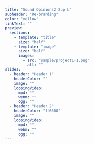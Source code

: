 ```yaml
---
title: "Sound Opinions2 2up L"
subheader: "Re-branding"
color: "yellow"
linkText: ""
preview:
  sections:
    - template: "title"
      size: "half"
    - template: "image"
      size: "half"
      images:
        - src: "sample/project1-1.png"
          alt: ""
slides:
  - header: "Header 1"
    headerColor: ""
    image: ""
    loopingVideo:
      mp4: ""
      webm: ""
      ogg: ""
  - header: "Header 2"
    headerColor: "ff6600"
    image: ""
    loopingVideo:
      mp4: ""
      webm: ""
      ogg: ""
---
```

